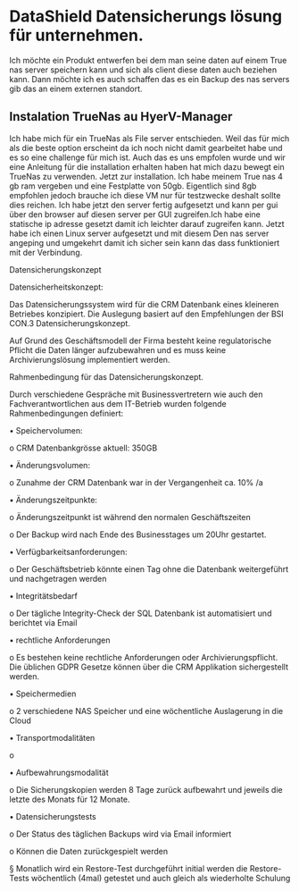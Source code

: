 # DataShield Datensicherungs lösung für unternehmen.

Ich möchte ein Produkt entwerfen bei dem man seine daten auf einem True nas server speichern kann und sich als client diese daten auch beziehen kann. Dann möchte ich es auch schaffen das es ein Backup des nas servers gib das an einem externen standort.

## Instalation TrueNas au HyerV-Manager
Ich habe mich für ein TrueNas als File server entschieden. Weil das für mich als die beste option erscheint da ich noch nicht damit gearbeitet habe und es so eine challenge für mich ist. Auch das es uns empfolen wurde und wir eine Anleitung für die installation erhalten haben hat mich dazu bewegt ein TrueNas zu verwenden. Jetzt zur installation. Ich habe meinem True nas 4 gb ram vergeben und eine Festplatte von 50gb. Eigentlich sind 8gb empfohlen jedoch brauche ich diese VM nur für testzwecke deshalt sollte dies reichen. Ich habe jetzt den server fertig aufgesetzt und kann per gui über den browser auf diesen server per GUI zugreifen.Ich habe eine statische ip adresse gesetzt damit ich leichter darauf zugreifen kann. Jetzt habe ich einen Linux server aufgesetzt und mit diesem Den nas server angeping und umgekehrt damit ich sicher sein kann das dass funktioniert mit der Verbindung.






Datensicherungskonzept

Datensicherheitskonzept:

Das Datensicherungssystem wird für die CRM Datenbank eines kleineren Betriebes konzipiert. Die Auslegung basiert auf den Empfehlungen der BSI CON.3 Datensicherungskonzept.

Auf Grund des Geschäftsmodell der Firma besteht keine regulatorische Pflicht die Daten länger aufzubewahren und es muss keine Archivierungslösung implementiert werden.

Rahmenbedingung für das Datensicherungskonzept.

Durch verschiedene Gespräche mit Businessvertretern wie auch den Fachverantwortlichen aus dem IT-Betrieb wurden folgende Rahmenbedingungen definiert:

• Speichervolumen:

o CRM Datenbankgrösse aktuell: 350GB

• Änderungsvolumen:

o Zunahme der CRM Datenbank war in der Vergangenheit ca. 10% /a

• Änderungszeitpunkte:

o Änderungszeitpunkt ist während den normalen Geschäftszeiten

o Der Backup wird nach Ende des Businesstages um 20Uhr gestartet.

• Verfügbarkeitsanforderungen:

o Der Geschäftsbetrieb könnte einen Tag ohne die Datenbank weitergeführt und nachgetragen werden

• Integritätsbedarf

o Der tägliche Integrity-Check der SQL Datenbank ist automatisiert und berichtet via Email

• rechtliche Anforderungen

o Es bestehen keine rechtliche Anforderungen oder Archivierungspflicht. Die üblichen GDPR Gesetze können über die CRM Applikation sichergestellt werden.

• Speichermedien

o 2 verschiedene NAS Speicher und eine wöchentliche Auslagerung in die Cloud

• Transportmodalitäten

o

• Aufbewahrungsmodalität

o Die Sicherungskopien werden 8 Tage zurück aufbewahrt und jeweils die letzte des Monats für 12 Monate.

• Datensicherungstests

o Der Status des täglichen Backups wird via Email informiert

o Können die Daten zurückgespielt werden

§ Monatlich wird ein Restore-Test durchgeführt initial werden die Restore-Tests wöchentlich (4mal) getestet und auch gleich als wiederholte Schulung